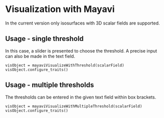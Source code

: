 # Visualization with Mayavi

In the current version only isosurfaces with 3D scalar fields are supported.

## Usage - single threshold

In this case, a slider is presented to choose the threshold. A precise input can also be made in the text field.

```
visObject = mayaviVisualizeWithThreshold(scalarField)
visObject.configure_traits()
```

## Usage - multiple thresholds

The thresholds can be entered in the given text field within box brackets. 

```
visObject = mayaviVisualizeWithMultipleThreshold(scalarField)
visObject.configure_traits()
```
